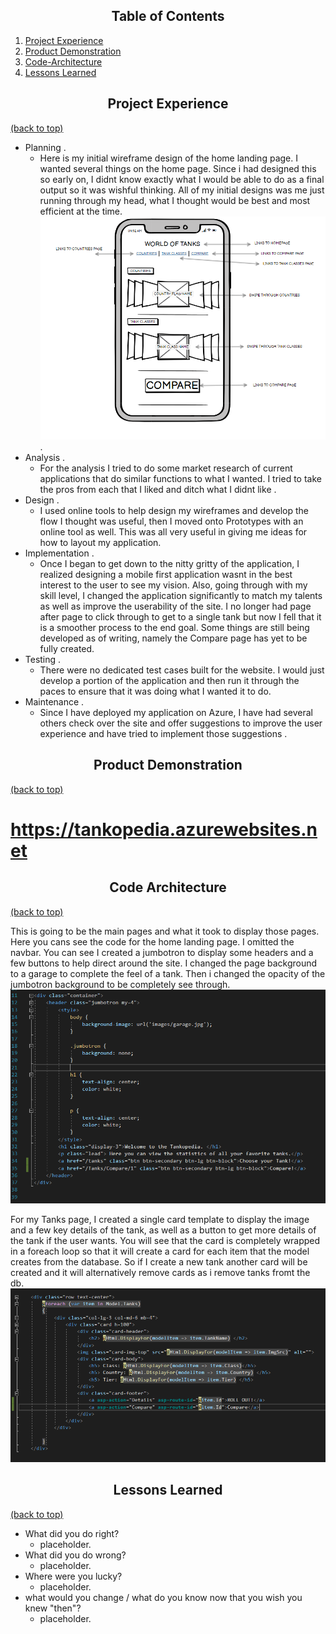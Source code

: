 ## <div align="center">Table of Contents</div>

1) [Project Experience](#Project-Experience)
2) [Product Demonstration](#Product-Demonstration)
3) [Code-Architecture](#Code-Architecture)
4) [Lessons Learned](#Lessons-Learned)


## <div align="center">Project Experience</div>
[(back to top)](#table-of-contents)

 * Planning \.
   * Here is my initial wireframe design of the home landing page. I wanted several things on the home page. Since i had designed this so early on, I didnt know exactly what I would be able to do as a final output so it was wishful thinking. All of my initial designs was me just running through my head, what I thought would be best and most efficient at the time. 
   ![Home Page](https://github.com/JacobJones6154/WOTCONSOLEPROJECT/blob/master/Assets/Home%20page.PNG) \.
 * Analysis \.
   * For the analysis I tried to do some market research of current applications that do similar functions to what I wanted. I tried to take the pros from each that I liked and ditch what I didnt like \.
 * Design \.
    * I used online tools to help design my wireframes and develop the flow I thought was useful, then I moved onto Prototypes with an online tool as well. This was all very useful in giving me ideas for how to layout my application\.
 * Implementation \.
    * Once I began to get down to the nitty gritty of the application, I realized designing a mobile first application wasnt in the best interest to the user to see my vision. Also, going through with my skill level, I changed the application significantly to match my talents as well as improve the userability of the site. I no longer had page after page to click through to get to a single tank but now I fell that it is a smoother process to the end goal. Some things are still being developed as of writing, namely the Compare page has yet to be fully created\. 
 * Testing \.
    * There were no dedicated test cases built for the website. I would just develop a portion of the application and then run it through the paces to ensure that it was doing what I wanted it to do\.
 * Maintenance \.
    * Since I have deployed my application on Azure, I have had several others check over the site and offer suggestions to improve the user experience and have tried to implement those suggestions \.

 



## <div align="center">Product Demonstration</div>
[(back to top)](#table-of-contents)

# https://tankopedia.azurewebsites.net



## <div align="center">Code Architecture</div>
[(back to top)](#table-of-contents)

This is going to be the main pages and what it took to display those pages.
Here you cans see the code for the home landing page. I omitted the navbar. You can see I created a jumbotron to display some headers and a few buttons to help direct around the site. I changed the page background to a garage to complete the feel of a tank. Then i changed the opacity of the jumbotron background to be completely see through.  
![Homecode](https://github.com/JacobJones6154/WOTCONSOLEPROJECT/blob/master/Assets/homecode.PNG)


For my Tanks page, I created a single card template to display the image and a few key details of the tank, as well as a button to get more details of the tank if the user wants. You will see that the card is completely wrapped in a foreach loop so that it will create a card for each item that the model creates from the database. So if I create a new tank another card will be created and it will alternatively remove cards as i remove tanks fromt the db. 
![TanksCode](https://github.com/JacobJones6154/WOTCONSOLEPROJECT/blob/master/Assets/tankscode.PNG)


## <div align="center">Lessons Learned</div>
[(back to top)](#table-of-contents)

* What did you do right\?
  * placeholder\.
* What did you do wrong\?
  * placeholder\.
* Where were you lucky\?
  * placeholder\.
* what would you change / what do you know now that you wish you knew "then"\?
  * placeholder\.



